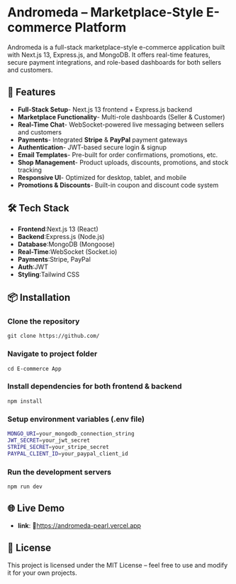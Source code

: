 # Andromeda – Marketplace-Style E-commerce Platform

Andromeda is a full-stack marketplace-style e-commerce application built with Next.js 13, Express.js, and MongoDB. It offers real-time features, secure payment integrations, and role-based dashboards for both sellers and customers.

## 🚀 Features

- **Full-Stack Setup**- Next.js 13 frontend + Express.js backend
- **Marketplace Functionality**- Multi-role dashboards (Seller & Customer)
- **Real-Time Chat**- WebSocket-powered live messaging between sellers and customers
- **Payments**- Integrated **Stripe** & **PayPal** payment gateways
- **Authentication**- JWT-based secure login & signup
- **Email Templates**- Pre-built for order confirmations, promotions, etc.
- **Shop Management**- Product uploads, discounts, promotions, and stock tracking
- **Responsive UI**- Optimized for desktop, tablet, and mobile
- **Promotions & Discounts**- Built-in coupon and discount code system

## 🛠️ Tech Stack

- **Frontend**:Next.js 13 (React)
- **Backend**:Express.js (Node.js)
- **Database**:MongoDB (Mongoose)
- **Real-Time**:WebSocket (Socket.io)
- **Payments**:Stripe, PayPal
- **Auth**:JWT
- **Styling**:Tailwind CSS

## 📦 Installation

### Clone the repository
```shell
git clone https://github.com/
```
### Navigate to project folder
```shell
cd E-commerce App
```
### Install dependencies for both frontend & backend
```shell
npm install
```
### Setup environment variables (.env file)
```bash
MONGO_URI=your_mongodb_connection_string
JWT_SECRET=your_jwt_secret
STRIPE_SECRET=your_stripe_secret
PAYPAL_CLIENT_ID=your_paypal_client_id
```
### Run the development servers
```shell
npm run dev
```

## 🌐 Live Demo

- **link**: 🔗https://andromeda-pearl.vercel.app

## 📄 License
This project is licensed under the MIT License – feel free to use and modify it for your own projects.




 
 
 
